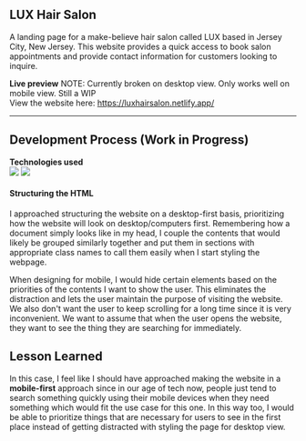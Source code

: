 ## LUX Hair Salon
A landing page for a make-believe hair salon called LUX based in Jersey City, New Jersey. This website provides a quick access to book salon appointments and provide contact information for customers looking to inquire.

**Live preview**
NOTE: Currently broken on desktop view. Only works well on mobile view. Still a WIP
<br>View the website here: https://luxhairsalon.netlify.app/

---

## Development Process (Work in Progress)
**Technologies used**
<br><img src='https://img.shields.io/badge/-HTML5-orange?style=flat-square'/> <img src='https://img.shields.io/badge/-CSS3-blue?style=flat-square'/>

#### Structuring the HTML
I approached structuring the website on a desktop-first basis, prioritizing how the website will look on desktop/computers first. Remembering how a document simply looks like in my head, I couple the contents that would likely be grouped similarly together and put them in sections with appropriate class names to call them easily when I start styling the webpage.

When designing for mobile, I would hide certain elements based on the priorities of the contents I want to show the user. This eliminates the distraction and lets the user maintain the purpose of visiting the website. We also don't want the user to keep scrolling for a long time since it is very inconvenient. We want to assume that when the user opens the website, they want to see the thing they are searching for immediately.

## Lesson Learned
In this case, I feel like I should have approached making the website in a **mobile-first** approach since in our age of tech now, people just tend to search something quickly using their mobile devices when they need something which would fit the use case for this one. In this way too, I would be able to prioritize things that are necessary for users to see in the first place instead of getting distracted with styling the page for desktop view.
